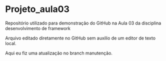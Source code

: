 # Projeto_aula03
Repositório utilizado para demonstração do GitHub na Aula 03 da disciplina desenvolvimento de framework 

Arquivo editado diretamente no GitHub sem auxilio de um editor de texto local.

Aqui eu fiz uma atualização no branch manutenção.
